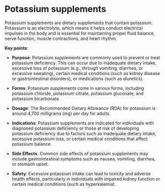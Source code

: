 # Potassium supplements

Potassium supplements are dietary supplements that contain potassium. Potassium is an electrolyte, which means it helps conduct electrical impulses in the body and is essential for maintaining proper fluid balance, nerve function, muscle contractions, and heart rhythm.

**Key points**:

* **Purpose**: Potassium supplements are commonly used to prevent or treat potassium deficiency. This can occur due to inadequate dietary intake, excessive loss of potassium (e.g., through vomiting, diarrhea, or excessive sweating), certain medical conditions (such as kidney disease or gastrointestinal disorders), or medications (such as diuretics).

* **Forms**: Potassium supplements come in various forms, including potassium chloride, potassium citrate, potassium gluconate, and potassium bicarbonate.

* **Dosage**: The Recommended Dietary Allowance (RDA) for potassium is around 4,700 milligrams (mg) per day for adults.

* **Indications**: Potassium supplements are indicated for individuals with diagnosed potassium deficiency or those at risk of developing potassium deficiency due to factors such as inadequate dietary intake, excessive potassium loss, or certain medical conditions that affect potassium balance.

* **Side Effects**: Common side effects of potassium supplements may include gastrointestinal symptoms such as nausea, vomiting, diarrhea, or stomach upset.

* **Safety**: Excessive potassium intake can lead to toxicity and adverse health effects, particularly in individuals with impaired kidney function or certain medical conditions (such as hyperkalemia).